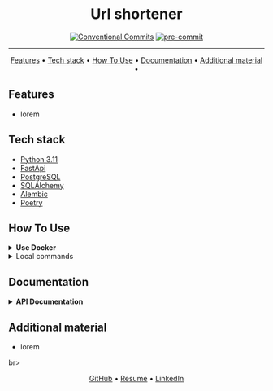 <h1 align="center">
  Url shortener
</h1>

[//]: # (<h2 align="center">)

[//]: # (    Test task <br> for Hammer Systems)

[//]: # (    <br>)

[//]: # (</h2>)

<div align="center">

[![Conventional Commits](https://img.shields.io/badge/Conventional%20Commits-1.0.0-%23FE5196?logo=conventionalcommits&logoColor=white)](https://conventionalcommits.org)
[![pre-commit](https://img.shields.io/badge/pre--commit-enabled-brightgreen?logo=pre-commit)](https://github.com/pre-commit/pre-commit)


</div>
<hr>

<p align="center">
  <a href="#features">Features</a> •
  <a href="#tech-stack">Tech stack</a> •
  <a href="#how-to-use">How To Use</a> •
  <a href="#documentation">Documentation</a> •
  <a href="#additional-material">Additional material</a> •
</p>


## Features
* lorem


## Tech stack
- [Python 3.11](https://www.python.org/downloads/)
- [FastApi](https://fastapi.tiangolo.com/)
- [PostgreSQL](https://www.postgresql.org/)
- [SQLAlchemy](https://www.sqlalchemy.org/)
- [Alembic](https://pypi.org/project/alembic/)
- [Poetry](https://python-poetry.org/docs/)


## How To Use
<details>

<summary><strong>Use Docker</strong></summary>

1. Firstly clone repo
   ```bash
   git clone git@github.com:mrKazzila/shortener.git
   ```

2. Prepare local env with make
   ```bash
    make prepare_env DB_HOST=your_db_host DB_PORT=your_db_port DB_NAME=your_db_name DB_USER=your_db_user DB_PASSWORD=your_db_pass
   ```

3. Run docker compose with make
   ```bash
   make docker_run
   ```

4. Stop docker compose with make
   ```bash
   make docker_stop
   ```

</details>

<details>
<summary>Local commands</summary>

1. Firstly clone repo
   ```bash
   git clone git@github.com:mrKazzila/shortener.git
   ```

2. Prepare local env with make
   ```bash
    make prepare_env DB_HOST=your_db_host DB_PORT=your_db_port DB_NAME=your_db_name DB_USER=your_db_user DB_PASSWORD=your_db_pass
   ```

3. Settings Poetry with make
   ```bash
   make poetry_setup
   ```

4. Upgrade alembic to head & run fastapi use uvicorn
   ```bash
   make fastapi_run
   ```

5. Run pytest and generate coverage html report
   ```bash
   make tests_coverage
   ```

6. Run linters & formatters
   ```bash
   make run_linters
   ```

</details>


## Documentation
<details>
<summary><strong>API Documentation</strong></summary>
* lorem
</details>



## Additional material
* lorem

br>
<br>
<p align="center">
  <a href="https://github.com/mrKazzila">GitHub</a> •
  <a href="https://mrkazzila.github.io/resume/">Resume</a> •
  <a href="https://www.linkedin.com/in/i-kazakov/">LinkedIn</a>
</p>
